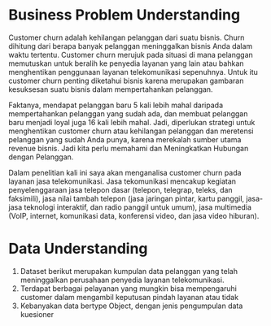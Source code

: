 # Business Problem Understanding

Customer churn adalah kehilangan pelanggan dari suatu bisnis. Churn dihitung dari berapa banyak pelanggan meninggalkan bisnis Anda dalam waktu tertentu. Customer churn merujuk pada situasi di mana pelanggan memutuskan untuk beralih ke penyedia layanan yang lain atau bahkan menghentikan penggunaan layanan telekomunikasi sepenuhnya. Untuk itu customer churn penting diketahui bisnis karena merupakan gambaran kesuksesan suatu bisnis dalam mempertahankan pelanggan.

Faktanya, mendapat pelanggan baru 5 kali lebih mahal daripada mempertahankan pelanggan yang sudah ada, dan membuat pelanggan baru menjadi loyal juga 16 kali lebih mahal. Jadi, diperlukan strategi untuk menghentikan customer churn atau kehilangan pelanggan dan meretensi pelanggan yang sudah Anda punya, karena merekalah sumber utama revenue bisnis. Jadi kita perlu memahami dan Meningkatkan Hubungan dengan Pelanggan.

Dalam penelitian kali ini saya akan menganalisa customer churn pada layanan jasa telekomunikasi. Jasa tekomunikasi mencakup kegiatan penyelenggaraan jasa telepon dasar (telepon, telegrap, teleks, dan faksimili), jasa nilai tambah telepon (jasa jaringan pintar, kartu panggil, jasa-jasa teknologi interaktif, dan radio panggil untuk umum), jasa multimedia (VoIP, internet, komunikasi data, konferensi video, dan jasa video hiburan).

# Data Understanding
1. Dataset berikut merupakan kumpulan data pelanggan yang telah meninggalkan perusahaan penyedia layanan telekomunikasi.
2. Terdapat berbagai pelayanan yang mungkin bisa mempengaruhi customer dalam mengambil keputusan pindah layanan atau tidak
3. Kebanyakan data bertype Object, dengan jenis pengumpulan data kuesioner
